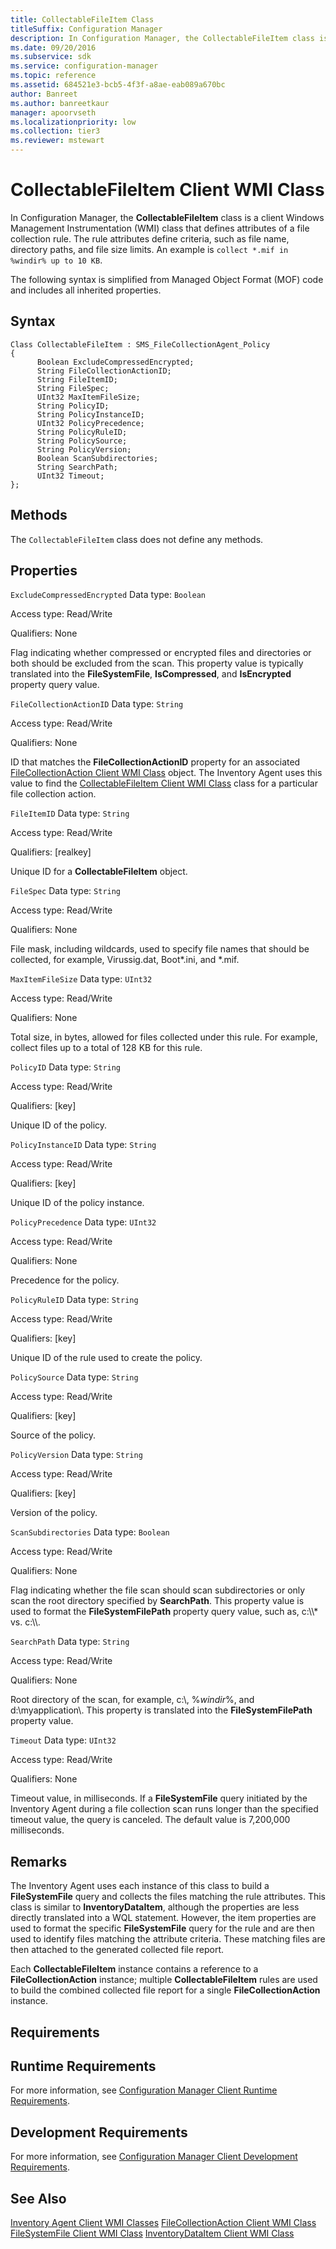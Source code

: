 ```yaml
---
title: CollectableFileItem Class
titleSuffix: Configuration Manager
description: In Configuration Manager, the CollectableFileItem class is a client Windows Management Instrumentation class that defines attributes of a file collection rule.
ms.date: 09/20/2016
ms.subservice: sdk
ms.service: configuration-manager
ms.topic: reference
ms.assetid: 684521e3-bcb5-4f3f-a8ae-eab089a670bc
author: Banreet
ms.author: banreetkaur
manager: apoorvseth
ms.localizationpriority: low
ms.collection: tier3
ms.reviewer: mstewart
---
```

# CollectableFileItem Client WMI Class
In Configuration Manager, the **CollectableFileItem** class is a client Windows Management Instrumentation (WMI) class that defines attributes of a file collection rule. The rule attributes define criteria, such as file name, directory paths, and file size limits. An example is `collect *.mif in %windir% up to 10 KB`.

 The following syntax is simplified from Managed Object Format (MOF) code and includes all inherited properties.

## Syntax

```
Class CollectableFileItem : SMS_FileCollectionAgent_Policy
{
      Boolean ExcludeCompressedEncrypted;
      String FileCollectionActionID;
      String FileItemID;
      String FileSpec;
      UInt32 MaxItemFileSize;
      String PolicyID;
      String PolicyInstanceID;
      UInt32 PolicyPrecedence;
      String PolicyRuleID;
      String PolicySource;
      String PolicyVersion;
      Boolean ScanSubdirectories;
      String SearchPath;
      UInt32 Timeout;
};
```

## Methods
 The `CollectableFileItem` class does not define any methods.

## Properties
 `ExcludeCompressedEncrypted`
 Data type: `Boolean`

 Access type: Read/Write

 Qualifiers: None

 Flag indicating whether compressed or encrypted files and directories or both should be excluded from the scan. This property value is typically translated into the **FileSystemFile**, **IsCompressed**, and **IsEncrypted** property query value.

 `FileCollectionActionID`
 Data type: `String`

 Access type: Read/Write

 Qualifiers: None

 ID that matches the **FileCollectionActionID** property for an associated [FileCollectionAction Client WMI Class](../../../../../develop/reference/core/clients/client-classes/filecollectionaction-client-wmi-class.md) object. The Inventory Agent uses this value to find the [CollectableFileItem Client WMI Class](../../../../../develop/reference/core/clients/client-classes/collectablefileitem-client-wmi-class.md) class for a particular file collection action.

 `FileItemID`
 Data type: `String`

 Access type: Read/Write

 Qualifiers: [realkey]

 Unique ID for a **CollectableFileItem** object.

 `FileSpec`
 Data type: `String`

 Access type: Read/Write

 Qualifiers: None

 File mask, including wildcards, used to specify file names that should be collected, for example, Virussig.dat, Boot*.ini, and \*.mif.

 `MaxItemFileSize`
 Data type: `UInt32`

 Access type: Read/Write

 Qualifiers: None

 Total size, in bytes, allowed for files collected under this rule. For example, collect files up to a total of 128 KB for this rule.

 `PolicyID`
 Data type: `String`

 Access type: Read/Write

 Qualifiers: [key]

 Unique ID of the policy.

 `PolicyInstanceID`
 Data type: `String`

 Access type: Read/Write

 Qualifiers: [key]

 Unique ID of the policy instance.

 `PolicyPrecedence`
 Data type: `UInt32`

 Access type: Read/Write

 Qualifiers: None

 Precedence for the policy.

 `PolicyRuleID`
 Data type: `String`

 Access type: Read/Write

 Qualifiers: [key]

 Unique ID of the rule used to create the policy.

 `PolicySource`
 Data type: `String`

 Access type: Read/Write

 Qualifiers: [key]

 Source of the policy.

 `PolicyVersion`
 Data type: `String`

 Access type: Read/Write

 Qualifiers: [key]

 Version of the policy.

 `ScanSubdirectories`
 Data type: `Boolean`

 Access type: Read/Write

 Qualifiers: None

 Flag indicating whether the file scan should scan subdirectories or only scan the root directory specified by **SearchPath**. This property value is used to format the **FileSystemFilePath** property query value, such as, c:\\\\* vs. c:\\\\.

 `SearchPath`
 Data type: `String`

 Access type: Read/Write

 Qualifiers: None

 Root directory of the scan, for example, c:\\, %*windir*%, and d:\myapplication\\. This property is translated into the **FileSystemFilePath** property value.

 `Timeout`
 Data type: `UInt32`

 Access type: Read/Write

 Qualifiers: None

 Timeout value, in milliseconds. If a **FileSystemFile** query initiated by the Inventory Agent during a file collection scan runs longer than the specified timeout value, the query is canceled. The default value is 7,200,000 milliseconds.

## Remarks
 The Inventory Agent uses each instance of this class to build a **FileSystemFile** query and collects the files matching the rule attributes. This class is similar to **InventoryDataItem**, although the properties are less directly translated into a WQL statement. However, the item properties are used to format the specific **FileSystemFile** query for the rule and are then used to identify files matching the attribute criteria. These matching files are then attached to the generated collected file report.

 Each **CollectableFileItem** instance contains a reference to a **FileCollectionAction** instance; multiple **CollectableFileItem** rules are used to build the combined collected file report for a single **FileCollectionAction** instance.

## Requirements

## Runtime Requirements
 For more information, see [Configuration Manager Client Runtime Requirements](../../../../../develop/core/reqs/client-runtime-requirements.md).

## Development Requirements
 For more information, see [Configuration Manager Client Development Requirements](../../../../../develop/core/reqs/client-development-requirements.md).

## See Also
 [Inventory Agent Client WMI Classes](../../../../../develop/reference/core/clients/client-classes/inventory-agent-client-wmi-classes.md)
 [FileCollectionAction Client WMI Class](../../../../../develop/reference/core/clients/client-classes/filecollectionaction-client-wmi-class.md)
 [FileSystemFile Client WMI Class](../../../../../develop/reference/core/clients/client-classes/filesystemfile-client-wmi-class.md)
 [InventoryDataItem Client WMI Class](../../../../../develop/reference/core/clients/client-classes/inventorydataitem-client-wmi-class.md)
